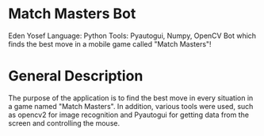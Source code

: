 # Match Masters Bot
Eden Yosef
Language: Python
Tools: Pyautogui, Numpy, OpenCV
Bot which finds the best move in a mobile game called "Match Masters"!

# General Description
The purpose of the application is to find the best move in every situation in a game named "Match Masters". In addition, various tools were used, such as opencv2 for image recognition and Pyautogui for getting data from the screen and controlling the mouse.



